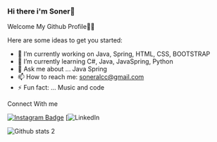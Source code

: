 ### Hi there i'm Soner👋
Welcome My Github Profile👋👋

Here are some ideas to get you started:

- 🔭 I’m currently working on Java, Spring, HTML, CSS, BOOTSTRAP
- 🌱 I’m currently learning C#, Java, JavaSpring, Python
- 💬 Ask me about ... Java Spring
- 📫 How to reach me: soneralcc@gmail.com
- ⚡ Fun fact: ... Music and code

 
 Connect With me
 
 
[![Instagram Badge](https://img.shields.io/badge/-Instagram-C13584?style=flat-quare&labelColor=C13584&logo=instagram&logoColor=white&link=link)](https://www.instagram.com/soneralcii/) 
[![LinkedIn]({[BadgeURLHere](https://img.shields.io/badge/LinkedIn-0077B5?style=for-the-badge&logo=linkedin&logoColor=white)https://www.linkedin.com/in/soner-alc%C4%B1-b5494b183/})

![Github stats 2](https://github-readme-stats.vercel.app/api?username=SonerA1&show_icons=true&theme=radical)





